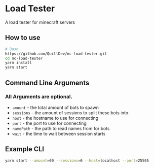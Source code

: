 # Load Tester

A load tester for minecraft servers

## How to use

```bash
# Bash
https://github.com/QuillDev/mc-load-tester.git
cd mc-load-tester
yarn install
yarn start
```

## Command Line Arguments

### All Arguments are optional.

* ``amount`` - the total amount of bots to spawn
* ``sessions`` - the amount of sessions to split these bots into
* ``host`` - the hostname to use for connecting
* ``port`` - the port to use for connecting
* ``namePath`` - the path to read names from for bots
* ``wait`` - the time to wait between session starts

## Example CLI
```bash
yarn start --amount=60 --sessions=6 --host=localhost --port=25565
```